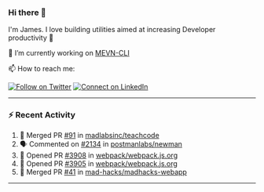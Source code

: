 ### Hi there 👋

I'm James. I love building utilities aimed at increasing Developer productivity :raised_hands: 

🔭 I’m currently working on [MEVN-CLI](https://github.com/madlabsinc/mevn-cli)

📫 How to reach me:

[![Follow on Twitter](https://img.shields.io/badge/--twitter?label=Twitter&logo=Twitter&style=social)](https://twitter.com/james_madhacks) [![Connect on LinkedIn](https://img.shields.io/badge/--linkedin?label=LinkedIn&logo=LinkedIn&style=social)](https://www.linkedin.com/in/jamesgeorge007)

---

### :zap: Recent Activity

<!--START_SECTION:activity-->
1. 🎉 Merged PR [#91](https://github.com//madlabsinc/teachcode/pull/91) in [madlabsinc/teachcode](https://github.com//madlabsinc/teachcode)
2. 🗣 Commented on [#2134](https://github.com//postmanlabs/newman/issues/2134) in [postmanlabs/newman](https://github.com//postmanlabs/newman)
3. 💪 Opened PR [#3908](https://github.com//webpack/webpack.js.org/pull/3908) in [webpack/webpack.js.org](https://github.com//webpack/webpack.js.org)
4. 💪 Opened PR [#3905](https://github.com//webpack/webpack.js.org/pull/3905) in [webpack/webpack.js.org](https://github.com//webpack/webpack.js.org)
5. 🎉 Merged PR [#41](https://github.com//mad-hacks/madhacks-webapp/pull/41) in [mad-hacks/madhacks-webapp](https://github.com//mad-hacks/madhacks-webapp)
<!--END_SECTION:activity-->

---

<!--
**jamesgeorge007/jamesgeorge007** is a ✨ _special_ ✨ repository because its `README.md` (this file) appears on your GitHub profile.

Here are some ideas to get you started:

- 🌱 I’m currently learning ...
- 👯 I’m looking to collaborate on ...
- 🤔 I’m looking for help with ...
- 💬 Ask me about ...
- 😄 Pronouns: ...
- ⚡ Fun fact: ...
-->
